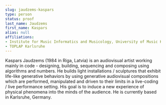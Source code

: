 ```yaml
---
slug: jaudzems-kaspars
type: person
status: proof
last_name: Jaudzems
first_name: Kaspars
alias: null
affiliations:
- Institute for Music Informatics and Musicology, University of Music Karlsruhe
- TOPLAP Karlsruhe
---
```


Kaspars Jaudzems (1984 in Riga, Latvia) is an audiovisual artist working mainly in code - designing, building, sequencing and composing using algorithms and numbers. He builds light installations / sculptures that exhibit life-like generative behaviors by using generative audiovisual compositions which are performed, manipulated and driven to their limits in a live-coding / live performance setting. His goal is to induce a new experience of physical phenomena into the minds of the audience. He is currently based in Karlsruhe, Germany.
